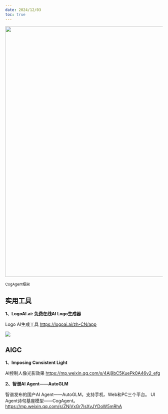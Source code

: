 ```yaml
---
date: 2024/12/03
toc: true
---
```


<img src="https://prod-files-secure.s3.us-west-2.amazonaws.com/465f939f-1df0-4d63-b231-e320aa77231e/7261187e-b2f2-4f82-8ef5-07bf051d3114/stn-Zabjncynl1OWNaSyyZmW3VNg1WYW9YNusr5oPmxl.png?X-Amz-Algorithm=AWS4-HMAC-SHA256&X-Amz-Content-Sha256=UNSIGNED-PAYLOAD&X-Amz-Credential=AKIAT73L2G45FSPPWI6X%2F20241203%2Fus-west-2%2Fs3%2Faws4_request&X-Amz-Date=20241203T032421Z&X-Amz-Expires=3600&X-Amz-Signature=1c6595ca594819dc819a3d2174d56c9e6743cd9a3e34c6d675837b3ad759911d&X-Amz-SignedHeaders=host&x-id=GetObject" width="800" />

<small>CogAgent框架</small>

## 实用工具
**1、LogoAI.ai: 免费在线AI Logo生成器**

Logo AI生成工具
<https://logoai.ai/zh-CN/app>

![](https://prod-files-secure.s3.us-west-2.amazonaws.com/465f939f-1df0-4d63-b231-e320aa77231e/280a1b48-de9b-402f-92f3-de053cdc3172/stn-s6CFG7qRTsN3ASitHN2GzGcNQHM6R1xT5Fj0yVSR.jpeg?X-Amz-Algorithm=AWS4-HMAC-SHA256&X-Amz-Content-Sha256=UNSIGNED-PAYLOAD&X-Amz-Credential=AKIAT73L2G45FSPPWI6X%2F20241203%2Fus-west-2%2Fs3%2Faws4_request&X-Amz-Date=20241203T032421Z&X-Amz-Expires=3600&X-Amz-Signature=1aead5425420d2ef7b7ad39913648eec8939c9569a963b19da9378aea5033c7b&X-Amz-SignedHeaders=host&x-id=GetObject)

## AIGC
**1、Imposing Consistent Light**

AI控制人像光影效果
<https://mp.weixin.qq.com/s/4Aj9bC5KuePk0A46v2_efg>



**2、智谱AI Agent——AutoGLM**

智谱发布的国产AI Agent——AutoGLM，支持手机、Web和PC三个平台。
UI Agent诗句基座模型——CogAgent。
<https://mp.weixin.qq.com/s/ZNiVxGr7lsXvJYDoW5mRhA>



